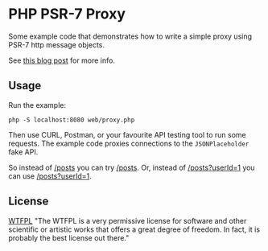 # PHP PSR-7 Proxy

Some example code that demonstrates how to 
write a simple proxy using PSR-7 http
message objects.

See [this blog post](http://www.darrenmothersele.com/blog/2016/11/21/php-psr7-proxy/)
for more info.

## Usage

Run the example:

    php -S localhost:8080 web/proxy.php

Then use CURL, Postman, or your favourite API testing
tool to run some requests.
The example code proxies connections to the
`JSONPlaceholder` fake API.

So instead of [/posts](https://jsonplaceholder.typicode.com/posts)
you can try [/posts](http://localhost:8080/posts).
Or, instead of [/posts?userId=1](https://jsonplaceholder.typicode.com/posts?userId=1)
you can use [/posts?userId=1](http://localhost:8080/posts?userId=1).

## License 

[WTFPL](http://www.wtfpl.net/)
"The WTFPL is a very permissive license for software and other 
scientific or artistic works that offers a great degree of freedom. 
In fact, it is probably the best license out there."
